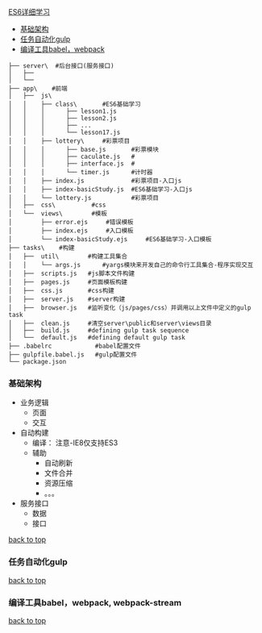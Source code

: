 [ES6详细学习](#top)

- [基础架构](#基础架构)
- [任务自动化gulp](#任务自动化gulp)
- [编译工具babel，webpack](#编译工具babel)

```shell
├── server\  #后台接口(服务接口)
│   ├── 
│   └── 
├── app\    #前端
│   ├──  js\
│   │    ├── class\       #ES6基础学习
│   │    │      ├── lesson1.js
│   │    │      ├── lesson2.js
│   │    │      ├── ...
│   │    │      └── lesson17.js
│   │    ├── lottery\     #彩票项目
│   │    │      ├── base.js       #彩票模块
│   │    │      ├── caculate.js   #
│   │    │      ├── interface.js  #
│   │    │      └── timer.js      #计时器
│   │    ├── index.js             #彩票项目-入口js
│   │    ├── index-basicStudy.js  #ES6基础学习-入口js
│   │    └── lottery.js           #彩票项目
│   ├──  css\          #css
│   └──  views\        #模板
│        ├── error.ejs     #错误模板
│        ├── index.ejs     #入口模板
│        └── index-basicStudy.ejs     #ES6基础学习-入口模板
├── tasks\    #构建
│   ├──  util\        #构建工具集合
│   │    └── args.js      #yargs模块来开发自己的命令行工具集合-程序实现交互
│   ├──  scripts.js   #js脚本文件构建
│   ├──  pages.js     #页面模板构建
│   ├──  css.js       #css构建
│   ├──  server.js    #server构建
│   ├──  browser.js   #监听变化（js/pages/css）并调用以上文件中定义的gulp task
│   ├──  clean.js     #清空server\public和server\views目录
│   ├──  build.js     #defining gulp task sequence
│   └──  default.js   #defining default gulp task
├── .babelrc            #babel配置文件
├── gulpfile.babel.js   #gulp配置文件
└── package.json
```

<h3 id="基础架构">基础架构</h3>

- 业务逻辑
  - 页面
  - 交互
- 自动构建
  - 编译： 注意-IE8仅支持ES3
  - 辅助
    - 自动刷新
    - 文件合并
    - 资源压缩
    - 。。。
- 服务接口
  - 数据
  - 接口


[back to top](#top)

<h3 id="任务自动化gulp">任务自动化gulp</h3>

[back to top](#top)

<h3 id="编译工具babel">编译工具babel，webpack, webpack-stream</h3>

[back to top](#top)

